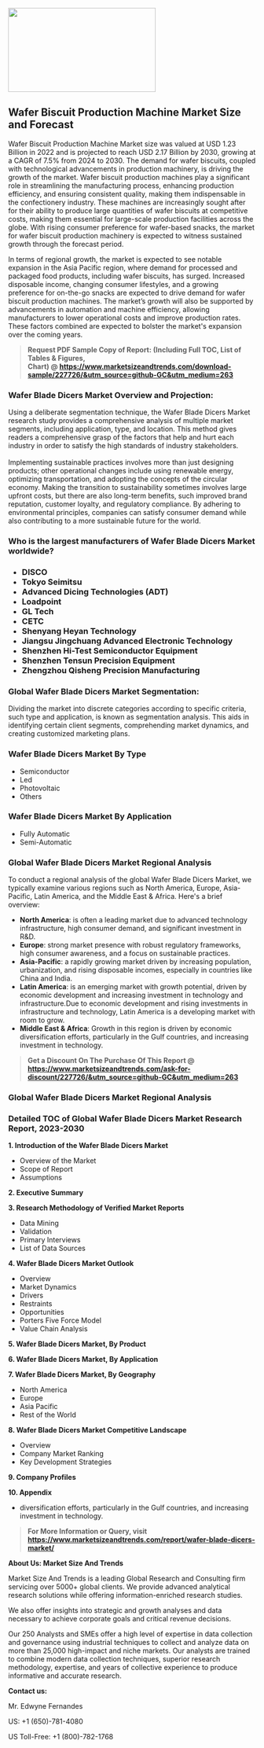 <p><img class="alignnone size-medium wp-image-20088" src="https://ffe5etoiles.com/wp-content/uploads/2024/12/MST1-300x171.png" alt="" width="300" height="171" /></p><h2>Wafer Biscuit Production Machine Market Size and Forecast</h2><p>Wafer Biscuit Production Machine Market size was valued at USD 1.23 Billion in 2022 and is projected to reach USD 2.17 Billion by 2030, growing at a CAGR of 7.5% from 2024 to 2030. The demand for wafer biscuits, coupled with technological advancements in production machinery, is driving the growth of the market. Wafer biscuit production machines play a significant role in streamlining the manufacturing process, enhancing production efficiency, and ensuring consistent quality, making them indispensable in the confectionery industry. These machines are increasingly sought after for their ability to produce large quantities of wafer biscuits at competitive costs, making them essential for large-scale production facilities across the globe. With rising consumer preference for wafer-based snacks, the market for wafer biscuit production machinery is expected to witness sustained growth through the forecast period.</p><p>In terms of regional growth, the market is expected to see notable expansion in the Asia Pacific region, where demand for processed and packaged food products, including wafer biscuits, has surged. Increased disposable income, changing consumer lifestyles, and a growing preference for on-the-go snacks are expected to drive demand for wafer biscuit production machines. The market’s growth will also be supported by advancements in automation and machine efficiency, allowing manufacturers to lower operational costs and improve production rates. These factors combined are expected to bolster the market's expansion over the coming years.</p></p><blockquote id="" class=""><strong>Request PDF Sample Copy of Report: (Including Full TOC, List of Tables &amp; Figures, Chart)&nbsp;@&nbsp;<strong><a href="https://www.marketsizeandtrends.com/download-sample/227726/&utm_source=github-GC&utm_medium=263" target="_blank">https://www.marketsizeandtrends.com/download-sample/227726/&utm_source=github-GC&utm_medium=263</a></strong></strong></blockquote><h3 id="" class="">Wafer Blade Dicers Market&nbsp;Overview and Projection:</h3><p id="" class="">Using a deliberate segmentation technique, the Wafer Blade Dicers Market research study provides a comprehensive analysis of multiple market segments, including application, type, and location. This method gives readers a comprehensive grasp of the factors that help and hurt each industry in order to satisfy the high standards of industry stakeholders. <br /> <br />Implementing sustainable practices involves more than just designing products; other operational changes include using renewable energy, optimizing transportation, and adopting the concepts of the circular economy. Making the transition to sustainability sometimes involves large upfront costs, but there are also long-term benefits, such improved brand reputation, customer loyalty, and regulatory compliance. By adhering to environmental principles, companies can satisfy consumer demand while also contributing to a more sustainable future for the world.</p><h3 id="" class="">Who is the largest manufacturers of&nbsp;Wafer Blade Dicers Market worldwide?</h3><h3 class=""><p><ul><li>DISCO </li><li> Tokyo Seimitsu </li><li> Advanced Dicing Technologies (ADT) </li><li> Loadpoint </li><li> GL Tech </li><li> CETC </li><li> Shenyang Heyan Technology </li><li> Jiangsu Jingchuang Advanced Electronic Technology </li><li> Shenzhen Hi-Test Semiconductor Equipment </li><li> Shenzhen Tensun Precision Equipment </li><li> Zhengzhou Qisheng Precision Manufacturing</li></ul></p></h3><h3 id="" class="">Global&nbsp;Wafer Blade Dicers Market Segmentation:</h3><p id="" class="">Dividing the market into discrete categories according to specific criteria, such type and application, is known as segmentation analysis. This aids in identifying certain client segments, comprehending market dynamics, and creating customized marketing plans.</p><h3 id="" class="">Wafer Blade Dicers Market&nbsp;By Type</h3><p><p><ul><li>Semiconductor</li><li> Led</li><li> Photovoltaic</li><li> Others</p></li></ul></p></p><h3 id="" class="">Wafer Blade Dicers Market&nbsp;By Application</h3><p class=""><p><ul><li>Fully Automatic</li><li> Semi-Automatic</li></ul></p></p><h3 id="" class="">Global Wafer Blade Dicers Market Regional Analysis</h3><p id="" class="">To conduct a regional analysis of the global Wafer Blade Dicers Market, we typically examine various regions such as North America, Europe, Asia-Pacific, Latin America, and the Middle East &amp; Africa. Here's a brief overview:</p><ul><li><strong>North America</strong>: is often a leading market due to advanced technology infrastructure, high consumer demand, and significant investment in R&amp;D.</li><li><strong>Europe</strong>: strong market presence with robust regulatory frameworks, high consumer awareness, and a focus on sustainable practices.</li><li><strong>Asia-Pacific</strong>: a rapidly growing market driven by increasing population, urbanization, and rising disposable incomes, especially in countries like China and India.</li><li><strong>Latin America</strong>: is an emerging market with growth potential, driven by economic development and increasing investment in technology and infrastructure.Due to economic development and rising investments in infrastructure and technology, Latin America is a developing market with room to grow.</li><li><strong>Middle East &amp; Africa</strong>: Growth in this region is driven by economic diversification efforts, particularly in the Gulf countries, and increasing investment in technology.</li></ul><blockquote id="" class=""><strong>Get a Discount On The Purchase Of This Report @ <strong><a href="https://www.marketsizeandtrends.com/ask-for-discount/227726/&utm_source=github-GC&utm_medium=263" target="_blank">https://www.marketsizeandtrends.com/ask-for-discount/227726/&utm_source=github-GC&utm_medium=263</a></strong></strong></blockquote><h3 id="" class="">Global Wafer Blade Dicers Market Regional Analysis</h3><h3 id="" class="">Detailed TOC of Global Wafer Blade Dicers Market Research Report, 2023-2030</h3><p id="" class=""><strong>1. Introduction of the Wafer Blade Dicers Market</strong></p><ul><li>Overview of the Market</li><li>Scope of Report</li><li>Assumptions</li></ul><p id="" class=""><strong>2. Executive Summary</strong></p><p id="" class=""><strong>3. Research Methodology of Verified Market Reports</strong></p><ul><li>Data Mining</li><li>Validation</li><li>Primary Interviews</li><li>List of Data Sources</li></ul><p id="" class=""><strong>4. Wafer Blade Dicers Market Outlook</strong></p><ul><li>Overview</li><li>Market Dynamics</li><li>Drivers</li><li>Restraints</li><li>Opportunities</li><li>Porters Five Force Model</li><li>Value Chain Analysis</li></ul><p id="" class=""><strong>5. Wafer Blade Dicers Market, By Product</strong></p><p id="" class=""><strong>6. Wafer Blade Dicers Market, By Application</strong></p><p id="" class=""><strong>7. Wafer Blade Dicers Market, By Geography</strong></p><ul><li>North America</li><li>Europe</li><li>Asia Pacific</li><li>Rest of the World</li></ul><p id="" class=""><strong>8. Wafer Blade Dicers Market Competitive Landscape</strong></p><ul><li>Overview</li><li>Company Market Ranking</li><li>Key Development Strategies</li></ul><p id="" class=""><strong>9. Company Profiles</strong></p><p id="" class=""><strong>10. Appendix</strong></p><ul><li>diversification efforts, particularly in the Gulf countries, and increasing investment in technology.</li></ul><blockquote id="" class=""><strong>For More Information or Query, visit <strong><strong><a href="https://www.marketsizeandtrends.com/report/wafer-blade-dicers-market/" target="_blank">https://www.marketsizeandtrends.com/report/wafer-blade-dicers-market/</a></strong></strong></strong></blockquote><p id="" class=""><strong>About Us: Market Size And Trends</strong></p><p id="" class="">Market Size And Trends is a leading Global Research and Consulting firm servicing over 5000+ global clients. We provide advanced analytical research solutions while offering information-enriched research studies.</p><p id="" class="">We also offer insights into strategic and growth analyses and data necessary to achieve corporate goals and critical revenue decisions.</p><p id="" class="">Our 250 Analysts and SMEs offer a high level of expertise in data collection and governance using industrial techniques to collect and analyze data on more than 25,000 high-impact and niche markets. Our analysts are trained to combine modern data collection techniques, superior research methodology, expertise, and years of collective experience to produce informative and accurate research.</p><p id="" class=""><strong>Contact us:</strong></p><p id="" class="">Mr. Edwyne Fernandes</p><p id="" class="">US: +1 (650)-781-4080</p><p id="" class="">US Toll-Free: +1 (800)-782-1768</p>
